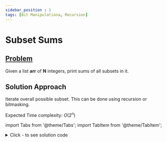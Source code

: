 ```yaml
---
sidebar_position : 1
tags: [Bit Manipulationa, Recursion]
---
```


# Subset Sums

## [Problem](https://practice.geeksforgeeks.org/problems/subset-sums2234/1)

<span>Given a&nbsp;list <strong>arr</strong>&nbsp;of <strong>N</strong> integers, print sums of all subsets in it.</span>

## Solution Approach
Iterate overall possible subset. This can be done using recursion or bitmasking.

Expected Time complexity: $O(2^n)$

import Tabs from '@theme/Tabs';
import TabItem from '@theme/TabItem';

<details><summary>Click - to see solution code</summary>

<Tabs>
<TabItem value="cpp" label="C++">

```cpp
class Solution {
   public:
    vector<int> subsetSums(vector<int> arr, int N) {
        vector<int> ans;
        int end = pow(2, N), sm = 0;
        for (int i = 0; i < end; i++) {
            sm = 0;
            for (int j = 0; j < N; j++) {
                int bit = (1 << j) & i;
                if (bit) sm += arr[j];
            }
            ans.push_back(sm);
        }
        return ans;
    }
};

```
</TabItem>
</Tabs>

</details>

